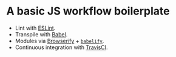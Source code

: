# A basic JS workflow boilerplate

- Lint with [ESLint](http://eslint.org/).
- Transpile with [Babel](https://babeljs.io/).
- Modules via [Browserify](http://browserify.org/) + [`babelify`](https://github.com/babel/babelify).
- Continuous integration with [TravisCI](https://travis-ci.org/).
